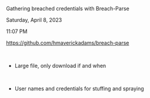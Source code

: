 Gathering breached credentials with Breach-Parse

Saturday, April 8, 2023

11:07 PM

<https://github.com/hmaverickadams/breach-parse>

 

-   Large file, only download if and when

 

-   User names and credentials for stuffing and spraying
